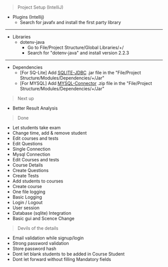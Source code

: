 > Project Setup (IntelliJ)

- Plugins (Intellij)
  - Search for javafx and install the first party library

---

- Libraries
  - dotenv-java
    - Go to File/Project Structure/Global Libraries/+/
    - Search for "dotenv-java" and install version 2.2.3

---

- Dependencies
  - [For SQ-Lite] Add [SQLITE-JDBC](https://github.com/xerial/sqlite-jdbc/releases) .jar file in the "File/Project Structure/Modules/Dependencies/+/Jar"
  - [For MYSQL] Add [MYSQL-Connector](https://dev.mysql.com/get/Downloads/Connector-J/mysql-connector-java-8.0.28.zip) .zip file in the "File/Project Structure/Modules/Dependencies/+/Jar"

> Next up

- Better Result Analysis

> Done
- Let students take exam
- Change time, add & remove student
- Edit courses and tests
- Edit Questions
- Single Connection
- Mysql Connection
- Edit Courses and tests
- Course Details
- Create Questions
- Create Tests
- Add students to courses
- Create course
- One file logging
- Basic Logging
- Login / Logout
- User session
- Database (sqlite) Integration
- Basic gui and Scence Change

> Devils of the details

- Email validation while signup/login
- Strong password validation
- Store password hash
- Dont let blank students to be added in Course Student
- Dont let forward without filling Mandatory fields
